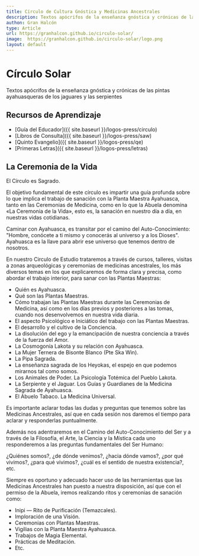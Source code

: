 ```yaml
---
title: Círculo de Cultura Gnóstica y Medicinas Ancestrales
description: Textos apócrifos de la enseñanza gnóstica y crónicas de las pintas ayahuasqueras de los jaguares y las serpientes
authon: Gran Halcón
type: Article
url: https://granhalcon.github.io/circulo-solar/
image:  https://granhalcon.github.io/circulo-solar/logo.png
layout: default
---
```

# Círculo Solar

Textos apócrifos de la enseñanza gnóstica y crónicas de las pintas ayahuasqueras de los jaguares y las serpientes

## Recursos de Aprendizaje

- [Guía del Educador]({{ site.baseurl }}/logos-press/circulo)
- [Libros de Consulta]({{ site.baseurl }}/logos-press/saw)
- [Quinto Evangelio]({{ site.baseurl }}/logos-press/qe)
- [Primeras Letras]({{ site.baseurl }}/logos-press/letras)

## La Ceremonia de la Vida

El Círculo es Sagrado.

El objetivo fundamental de este círculo es impartir una guía profunda sobre lo que implica el trabajo de sanación con la Planta Maestra Ayahuasca, tanto en las Ceremonias de Medicina, como en lo que la Abuela denomina «La Ceremonia de la Vida», esto es, la sanación en nuestro día a día, en nuestras vidas cotidianas.

Caminar con Ayahuasca, es transitar por el camino del Auto-Conocimiento: "Hombre, conócete a ti mismo y conocerás al universo y a los Dioses". Ayahuasca es la llave para abrir ese universo que tenemos dentro de nosotros.

En nuestro Circulo de Estudio trataremos a través de cursos, talleres, visitas a zonas arqueológicas y ceremonias de medicinas ancestrales, los más diversos temas en los que explicaremos de forma clara y precisa, como abordar el trabajo interior, para sanar con las Plantas Maestras:

- Quién es Ayahuasca.
- Qué son las Plantas Maestras.
- Cómo trabajan las Plantas Maestras durante las Ceremonias de Medicina, así como en los días previos y posteriores a las tomas, cuando nos desenvolvemos en nuestra vida diaria.
- El aspecto Psicológico e Iniciático del trabajo con las Plantas Maestras.
- El desarrollo y el cultivo de la Conciencia.
- La disolución del ego y la emancipación de nuestra conciencia a través de la fuerza del Amor.
- La Cosmogonía Lakota y su relación con Ayahuasca.
- La Mujer Ternera de Bisonte Blanco (Pte Ska Win).
- La Pipa Sagrada.
- La enseñanza sagrada de los Heyokas, el espejo en que podemos mirarnos tal como somos.
- Los Animales de Poder. La Psicología Totémica del Pueblo Lakota.
- La Serpiente y el Jaguar. Los Guías y Guardianes de la Medicina Sagrada de Ayahuasca.
- El Abuelo Tabaco. La Medicina Universal.

Es importante aclarar todas las dudas y preguntas que tenemos sobre las Medicinas Ancestrales, así que en cada sesión nos daremos el tiempo para aclarar y responderlas puntualmente.

Además nos adentraremos en el Camino del Auto-Conocimiento del Ser y a través de la Filosofía, el Arte, la Ciencia y la
Mística cada uno responderemos a las preguntas fundamentales del Ser Humano:

¿Quiénes somos?, ¿de dónde venimos?, ¿hacia dónde vamos?, ¿por qué vivimos?, ¿para qué vivimos?, ¿cuál es el sentido de
nuestra existencia?, etc.

Siempre es oportuno y adecuado hacer uso de las herramientas que las Medicinas Ancestrales han puesto a nuestra
disposición, así que con el permiso de la Abuela, iremos realizando ritos y ceremonias de sanación como:

- Inipi — Rito de Purificación (Temazcales).
- Imploración de una Visión.
- Ceremonias con Plantas Maestras.
- Vigilias con la Planta Maestra Ayahuasca.
- Trabajos de Magia Elemental.
- Prácticas de Meditación.
- Etc.
